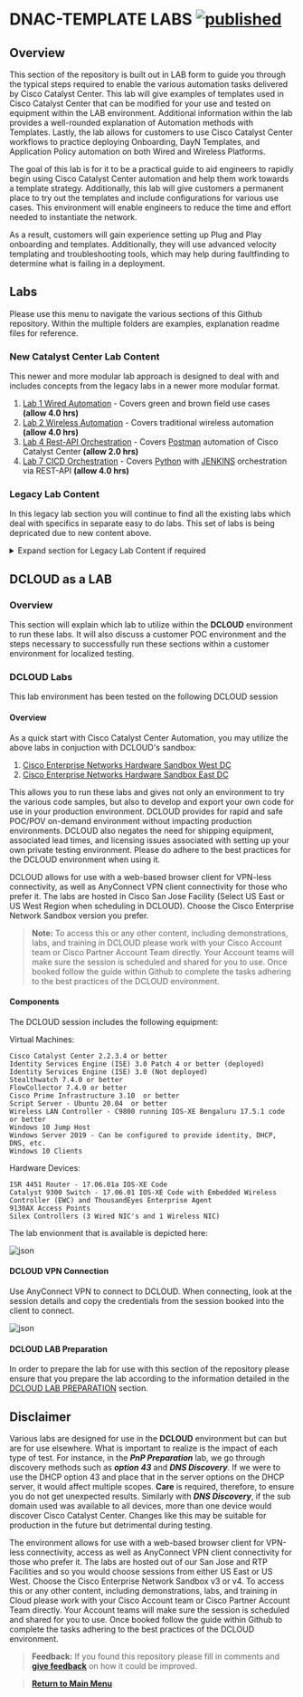 # DNAC-TEMPLATE LABS [![published](https://static.production.devnetcloud.com/codeexchange/assets/images/devnet-published.svg)](https://developer.cisco.com/codeexchange/github/repo/kebaldwi/DNAC-TEMPLATES)

## Overview

This section of the repository is built out in LAB form to guide you through the typical steps required to enable the various automation tasks delivered by Cisco Catalyst Center. This lab will give examples of templates used in Cisco Catalyst Center that can be modified for your use and tested on equipment within the LAB environment. Additional information within the lab provides a well-rounded explanation of Automation methods with Templates. Lastly, the lab allows for customers to use Cisco Catalyst Center workflows to practice deploying Onboarding, DayN Templates, and Application Policy automation on both Wired and Wireless Platforms.

The goal of this lab is for it to be a practical guide to aid engineers to rapidly begin using Cisco Catalyst Center automation and help them work towards a template strategy. Additionally, this lab will give customers a permanent place to try out the templates and include configurations for various use cases. This environment will enable engineers to reduce the time and effort needed to instantiate the network.

As a result, customers will gain experience setting up Plug and Play onboarding and templates. Additionally, they will use advanced velocity templating and troubleshooting tools, which may help during faultfinding to determine what is failing in a deployment.

## Labs

Please use this menu to navigate the various sections of this Github repository. Within the multiple folders are examples, explanation readme files for reference.

### New Catalyst Center Lab Content

This newer and more modular lab approach is designed to deal with and includes concepts from the legacy labs in a newer more modular format.

1. [Lab 1 Wired Automation](https://github.com/kebaldwi/DNAC-TEMPLATES/tree/master/LABS/LAB-1-Wired-Automation) - Covers green and brown field use cases **(allow 4.0 hrs)**
2. [Lab 2 Wireless Automation](https://github.com/kebaldwi/DNAC-TEMPLATES/tree/master/LABS/LAB-2-Wireless-Automation) - Covers traditional wireless automation  **(allow 4.0 hrs)**
4. [Lab 4 Rest-API Orchestration](https://github.com/kebaldwi/DNAC-TEMPLATES/tree/master/LABS/LAB-4-Rest-API-Orchestration/) - Covers [Postman](https://www.postman.com) automation of Cisco Catalyst Center **(allow 2.0 hrs)**
7. [Lab 7 CICD Orchestration](https://github.com/kebaldwi/DNAC-TEMPLATES/tree/master/LABS/LAB-7-CICD-Orchestration/) - Covers [Python](https://www.python.org) with [JENKINS](https://www.jenkins.io) orchestration via REST-API **(allow 4.0 hrs)**

### Legacy Lab Content

In this legacy lab section you will continue to find all the existing labs which deal with specifics in separate easy to do labs. This set of labs is being depricated due to new content above.

<details closed>
<summary> Expand section for Legacy Lab Content if required </summary></br>

* [PnP Preparation](https://github.com/kebaldwi/DNAC-TEMPLATES/blob/master/LABS/LAB-A-PNP-PREP/) - The lab covers setup for Plug and Play **(allow 1.5 hrs)**
* [Onboarding Templates](https://github.com/kebaldwi/DNAC-TEMPLATES/blob/master/LABS/LAB-B-Onboarding-Template/) - The lab covers in depth how to deploy Day 0 templates **(allow 1.5 hrs)**
* [Day N Templates](https://github.com/kebaldwi/DNAC-TEMPLATES/blob/master/LABS/LAB-C-DayN-Template/) - The lab covers Day N template constructs and use cases **(allow 0.5 hrs)**
* [Composite Templates](https://github.com/kebaldwi/DNAC-TEMPLATES/blob/master/LABS/LAB-D-Composite-Template/) - This lab covers building a composite template on Cisco Catalyst Center **(allow 0.5 hrs)**
* [Application Policys](https://github.com/kebaldwi/DNAC-TEMPLATES/tree/master/LABS/LAB-E-Application-Policy/) - This lab covers Application Policys & SDAVC in DNAC **(allow 1.0 hrs)**
* [Telemetry](https://github.com/kebaldwi/DNAC-TEMPLATES/tree/master/LABS/LAB-F-Telemetry-Enablement/) - This lab explains how to deploy Telemetry for assurance **(allow 0.5 hrs)**
* [Advanced Automation](https://github.com/kebaldwi/DNAC-TEMPLATES/tree/master/LABS/LAB-G-Advanced-Automation/) - This lab will explore Advanced Automation examples **(allow 1.5 hrs)**
* [Dynamic Automation](https://github.com/kebaldwi/DNAC-TEMPLATES/tree/master/LABS/LAB-H-Dynamic-Automation/) - This lab will use many Advanced Automation techniques discussed previously **(allow 2.0 hrs)**
* [Rest-API Orchestration](https://github.com/kebaldwi/DNAC-TEMPLATES/tree/master/LABS/LAB-I-Rest-API-Orchestration/) - This lab uses Postman Collections to automate Cisco Catalyst Center **(allow 2.0 hrs)**
* [Wireless Automation](https://github.com/kebaldwi/DNAC-TEMPLATES/tree/master/LABS/LAB-J-Wireless-Automation/) - This lab covers Traditional Wireless Automation  **(allow 6.0 hrs)**
* [Orchestration](https://github.com/kebaldwi/DNAC-TEMPLATES/tree/master/LABS/LAB-K-Orchestration/) - This lab covers [Postman](https://www.postman.com) and [Ansible](https://www.ansible.com) orchestration **(allow 4.0 hrs)**
* [CICD Orchestration](https://github.com/kebaldwi/DNAC-TEMPLATES/tree/master/LABS/LAB-L-CICD-Orchestration/) This lab covers [Python](https://www.python.org), [Ansible](https://www.ansible.com) and [JENKINS](https://www.jenkins.io) to orchestrate via REST-API **(allow 4.0 hrs)**

</details>

## DCLOUD as a LAB

### Overview

This section will explain which lab to utilize within the **DCLOUD** environment to run these labs. It will also discuss a customer POC environment and the steps necessary to successfully run these sections within a customer environment for localized testing.

### DCLOUD Labs

This lab environment has been tested on the following DCLOUD session

#### Overview

As a quick start with Cisco Catalyst Center Automation, you may utilize the above labs in conjuction with DCLOUD's sandbox:

1. [Cisco Enterprise Networks Hardware Sandbox West DC](https://DCLOUD2-sjc.cisco.com/content/catalogue?search=Enterprise%20Networks%20Hardware%20Sandbox&screenCommand=openFilterScreen)
2. [Cisco Enterprise Networks Hardware Sandbox East DC](https://DCLOUD2-rtp.cisco.com/content/catalogue?search=Enterprise%20Networks%20Hardware%20Sandbox&screenCommand=openFilterScreen)

This allows you to run these labs and gives not only an environment to try the various code samples, but also to develop and export your own code for use in your production environment. DCLOUD  provides for rapid and safe POC/POV on-demand environment without impacting production environments. DCLOUD also negates the need for shipping equipment, associated lead times, and licensing issues associated with setting up your own private testing environment. Please do adhere to the best practices for the DCLOUD environment when using it.

DCLOUD allows for use with a web-based browser client for VPN-less connectivity, as well as AnyConnect VPN client connectivity for those who prefer it. The labs are hosted in Cisco San Jose Facility (Select US East or US West Region when scheduling in DCLOUD). Choose the Cisco Enterprise Network Sandbox version you prefer. 

>**Note:** To access this or any other content, including demonstrations, labs, and training in DCLOUD please work with your Cisco Account team or Cisco Partner Account Team directly. Your Account teams will make sure the session is scheduled and shared for you to use. Once booked follow the guide within Github to complete the tasks adhering to the best practices of the DCLOUD environment.

#### Components

The DCLOUD session includes the following equipment:

Virtual Machines:

    Cisco Catalyst Center 2.2.3.4 or better
    Identity Services Engine (ISE) 3.0 Patch 4 or better (deployed)
    Identity Services Engine (ISE) 3.0 (Not deployed)
    Stealthwatch 7.4.0 or better
    FlowCollector 7.4.0 or better
    Cisco Prime Infrastructure 3.10  or better
    Script Server - Ubuntu 20.04  or better
    Wireless LAN Controller - C9800 running IOS-XE Bengaluru 17.5.1 code or better
    Windows 10 Jump Host 
    Windows Server 2019 - Can be configured to provide identity, DHCP, DNS, etc.
    Windows 10 Clients

Hardware Devices:

    ISR 4451 Router - 17.06.01a IOS-XE Code
    Catalyst 9300 Switch - 17.06.01 IOS-XE Code with Embedded Wireless Controller (EWC) and ThousandEyes Enterprise Agent
    9130AX Access Points
    Silex Controllers (3 Wired NIC's and 1 Wireless NIC)

The lab envionment that is available is depicted here:

![json](./LAB-A-PNP-PREP/images/DCLOUD_Topology2.png?raw=true "Import JSON")

#### DCLOUD VPN Connection

Use AnyConnect VPN to connect to DCLOUD. When connecting, look at the session details and copy the credentials from the session booked into the client to connect.

![json](./LAB-1-Wired-Automation/images/VPN-to-dCLOUD.png?raw=true "Import JSON")

#### DCLOUD LAB Preparation

In order to prepare the lab for use with this section of the repository please ensure that you prepare the lab according to the information detailed in the [DCLOUD LAB PREPARATION](./DCLOUD.md) section.

## Disclaimer

Various labs are designed for use in the **DCLOUD** environment but can but are for use elsewhere. What is important to realize is the impact of each type of test. For instance, in the ***PnP Preparation*** lab, we go through discovery methods such as ***option 43*** and ***DNS Discovery***. If we were to use the DHCP option 43 and place that in the server options on the DHCP server, it would affect multiple scopes. **Care** is required, therefore, to ensure you do not get unexpected results. Similarly with ***DNS Discovery***, if the sub domain used was available to all devices, more than one device would discover Cisco Catalyst Center. Changes like this may be suitable for production in the future but detrimental during testing.

The environment allows for use with a web-based browser client for VPN-less connectivity, access as well as AnyConnect VPN client connectivity for those who prefer it. The labs are hosted out of our San Jose and RTP Facilities and so you would choose sessions from either US East or US West. Choose the Cisco Enterprise Network Sandbox v3 or v4. To access this or any other content, including demonstrations, labs, and training in Cloud please work with your Cisco Account team or Cisco Partner Account Team directly. Your Account teams will make sure the session is scheduled and shared for you to use. Once booked follow the guide within Github to complete the tasks adhering to the best practices of the DCLOUD environment.

> **Feedback:** If you found this repository please fill in comments and [**give feedback**](https://app.smartsheet.com/b/form/f75ce15c2053435283a025b1872257fe) on how it could be improved.

> [**Return to Main Menu**](../README.md)